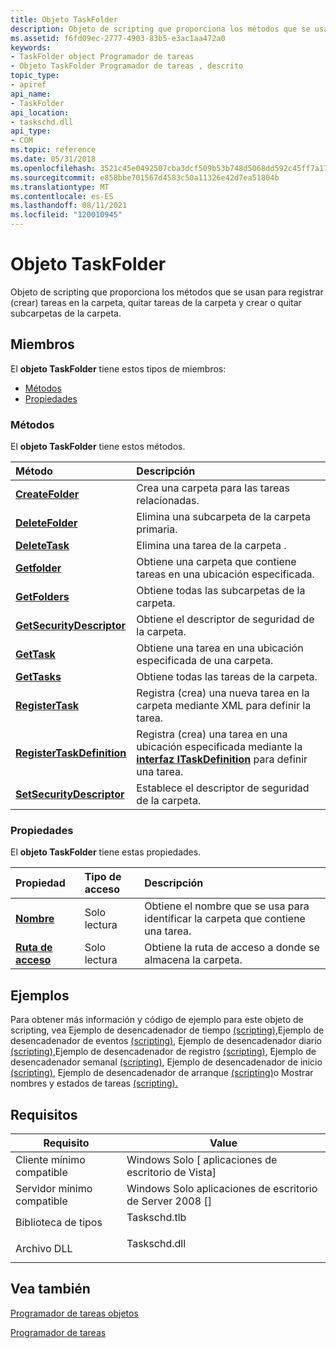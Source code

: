 ```yaml
---
title: Objeto TaskFolder
description: Objeto de scripting que proporciona los métodos que se usan para registrar (crear) tareas en la carpeta, quitar tareas de la carpeta y crear o quitar subcarpetas de la carpeta.
ms.assetid: f6fd09ec-2777-4903-83b5-e3ac1aa472a0
keywords:
- TaskFolder object Programador de tareas
- Objeto TaskFolder Programador de tareas , descrito
topic_type:
- apiref
api_name:
- TaskFolder
api_location:
- taskschd.dll
api_type:
- COM
ms.topic: reference
ms.date: 05/31/2018
ms.openlocfilehash: 3521c45e0492507cba3dcf509b53b748d5068dd592c45ff7a17fa8766ff8ff85
ms.sourcegitcommit: e858bbe701567d4583c50a11326e42d7ea51804b
ms.translationtype: MT
ms.contentlocale: es-ES
ms.lasthandoff: 08/11/2021
ms.locfileid: "120010945"
---
```

# <a name="taskfolder-object"></a>Objeto TaskFolder

Objeto de scripting que proporciona los métodos que se usan para registrar (crear) tareas en la carpeta, quitar tareas de la carpeta y crear o quitar subcarpetas de la carpeta.

## <a name="members"></a>Miembros

El **objeto TaskFolder** tiene estos tipos de miembros:

-   [Métodos](#methods)
-   [Propiedades](#properties)

### <a name="methods"></a>Métodos

El **objeto TaskFolder** tiene estos métodos.



| Método                                                              | Descripción                                                                                                                                    |
|:--------------------------------------------------------------------|:-----------------------------------------------------------------------------------------------------------------------------------------------|
| [**CreateFolder**](taskfolder-createfolder.md)                     | Crea una carpeta para las tareas relacionadas.<br/>                                                                                                 |
| [**DeleteFolder**](taskfolder-deletefolder.md)                     | Elimina una subcarpeta de la carpeta primaria.<br/>                                                                                         |
| [**DeleteTask**](taskfolder-deletetask.md)                         | Elimina una tarea de la carpeta .<br/>                                                                                                     |
| [**Getfolder**](taskfolder-getfolder.md)                           | Obtiene una carpeta que contiene tareas en una ubicación especificada.<br/>                                                                          |
| [**GetFolders**](taskfolder-getfolders.md)                         | Obtiene todas las subcarpetas de la carpeta.<br/>                                                                                              |
| [**GetSecurityDescriptor**](taskfolder-getsecuritydescriptor.md)   | Obtiene el descriptor de seguridad de la carpeta.<br/>                                                                                        |
| [**GetTask**](taskfolder-gettask.md)                               | Obtiene una tarea en una ubicación especificada de una carpeta.<br/>                                                                                    |
| [**GetTasks**](taskfolder-gettasks.md)                             | Obtiene todas las tareas de la carpeta.<br/>                                                                                                   |
| [**RegisterTask**](taskfolder-registertask.md)                     | Registra (crea) una nueva tarea en la carpeta mediante XML para definir la tarea.<br/>                                                          |
| [**RegisterTaskDefinition**](taskfolder-registertaskdefinition.md) | Registra (crea) una tarea en una ubicación especificada mediante la [**interfaz ITaskDefinition**](/windows/desktop/api/taskschd/nn-taskschd-itaskdefinition) para definir una tarea.<br/> |
| [**SetSecurityDescriptor**](taskfolder-setsecuritydescriptor.md)   | Establece el descriptor de seguridad de la carpeta.<br/>                                                                                        |



 

### <a name="properties"></a>Propiedades

El **objeto TaskFolder** tiene estas propiedades.



| Propiedad                                   | Tipo de acceso          | Descripción                                                                        |
|:-------------------------------------------|:---------------------|:-----------------------------------------------------------------------------------|
| [**Nombre**](taskfolder-name.md)<br/> | Solo lectura<br/> | Obtiene el nombre que se usa para identificar la carpeta que contiene una tarea.<br/> |
| [**Ruta de acceso**](taskfolder-path.md)<br/> | Solo lectura<br/> | Obtiene la ruta de acceso a donde se almacena la carpeta.<br/>                            |



 

## <a name="examples"></a>Ejemplos

Para obtener más información y código de ejemplo para este objeto de scripting, vea Ejemplo de desencadenador de tiempo [(scripting),](time-trigger-example--scripting-.md)Ejemplo de desencadenador de eventos [(scripting)](https://www.bing.com/search?q=Event+Trigger+Example+(Scripting)), Ejemplo de desencadenador diario [(scripting),](daily-trigger-example--scripting-.md)Ejemplo de desencadenador de registro [(scripting)](registration-trigger-example--scripting-.md), Ejemplo de desencadenador semanal [(scripting)](weekly-trigger-example--scripting-.md), Ejemplo de desencadenador de inicio [(scripting)](logon-trigger-example--scripting-.md), Ejemplo de desencadenador de arranque [(scripting)](boot-trigger-example--scripting-.md)o Mostrar nombres y estados de tareas [(scripting).](displaying-task-names-and-state--scripting-.md)

## <a name="requirements"></a>Requisitos



| Requisito | Value |
|-------------------------------------|-----------------------------------------------------------------------------------------|
| Cliente mínimo compatible<br/> | Windows Solo \[ aplicaciones de escritorio de Vista\]<br/>                                          |
| Servidor mínimo compatible<br/> | Windows Solo aplicaciones de escritorio de Server 2008 \[\]<br/>                                    |
| Biblioteca de tipos<br/>             | <dl> <dt>Taskschd.tlb</dt> </dl> |
| Archivo DLL<br/>                      | <dl> <dt>Taskschd.dll</dt> </dl> |



## <a name="see-also"></a>Vea también

<dl> <dt>

[Programador de tareas objetos](task-scheduler-objects.md)
</dt> <dt>

[Programador de tareas](task-scheduler-start-page.md)
</dt> </dl>

 

 





